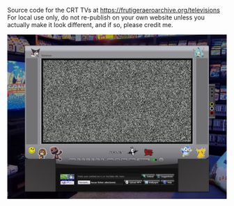 Source code for the CRT TVs at https://frutigeraeroarchive.org/televisions
For local use only, do not re-publish on your own website unless you actually make it look different, and if so, please credit me.

<img src="thumbnail.jpg" alt="Preview">
